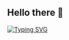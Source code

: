 ## Hello there 👋

[![Typing SVG](https://readme-typing-svg.demolab.com?font=Fira+Code&pause=1000&random=false&width=435&lines=Hello+there!+I+am+Serhat+Sergikaya)](https://git.io/typing-svg)
